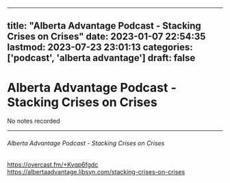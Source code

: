 
---
title: "Alberta Advantage Podcast - Stacking Crises on Crises"
date: 2023-01-07 22:54:35
lastmod: 2023-07-23 23:01:13
categories: ['podcast', 'alberta advantage']
draft: false
---


# Alberta Advantage Podcast - Stacking Crises on Crises

No notes recorded

- - -
###### Alberta Advantage Podcast - Stacking Crises on Crises

https://overcast.fm/+Kvqp6fgdc  
https://albertaadvantage.libsyn.com/stacking-crises-on-crises

<!-- #public #podcast #alberta advantage# -->

<!-- {BearID:13769F7B-F0D3-4E36-A512-4519A715CD4A-28016-00002D97D8DDA7AA} -->
